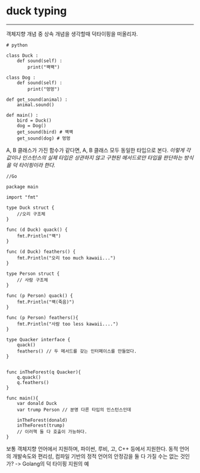 # duck typing

---


객체지향 개념 중 상속 개념을 생각할때 덕타이핑을 떠올리자.

```
# python

class Duck :
	def sound(self) :
		print("꽥꽥")

class Dog :
	def sound(self) :
		print("멍멍")

def get_sound(animal) :
	animal.sound()

def main() :
	bird = Duck()
	dog = Dog()
	get_sound(bird) # 꽥꽥
	get_sound(dog) # 멍멍
```

A, B 클래스가 가진 함수가 같다면, A, B 클래스 모두 동일한 타입으로 본다.
*이렇게 각 값이나 인스턴스의 실제 타입은 상관하지 않고 구현된 메서드로만 타입을 판단하는 방식을 덕 타이핑이라 한다.*

```
//Go

package main

import "fmt"

type Duck struct {
	//오리 구조체
}

func (d Duck) quack() {
	fmt.Println("꽥")
}

func (d Duck) feathers() {
	fmt.Println("오리 too much kawaii...")
}

type Person struct {
	// 사람 구조체
}

func (p Person) quack() {
	fmt.Println("꽥(죽음)")
}

func (p Person) feathers(){
	fmt.Println("사람 too less kawaii....")
}

type Quacker interface {
	quack()
	feathers() // 두 메서드를 갖는 인터페이스를 만들었다.
}


func inTheForest(q Quacker){
	q.quack()
	q.feathers()
}

func main(){
	var donald Duck
	var trump Person // 분명 다른 타입의 인스턴스인데

	inTheForest(donald)
	inTheForest(trump)
	// 이러헥 둘 다 호출이 가능하다.
}
```

보통 객체지향 언어에서 지원하며, 파이썬, 루비, 고, C++ 등에서 지원한다.
 동적 언어의 개발속도와 편리성, 컴파일 기반의 정적 언어의 안정감을 둘 다 가질 수는 없는 것인가? -> Golang의 덕 타이핑 지원의 예
